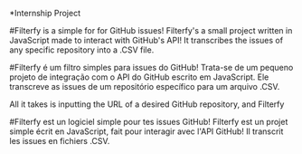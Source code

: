 *Internship Project

#Filterfy is a simple for for GitHub issues!
Filterfy's a small project written in JavaScript made to interact with GitHub's API! It transcribes the issues of any specific repository into a .CSV file. 

#Filterfy é um filtro simples para issues do GitHub!
Trata-se de um pequeno projeto de integração com o API do GitHub escrito em JavaScript. Ele transcreve as issues de um repositório específico para um arquivo .CSV.

All it takes is inputting the URL of a desired GitHub repository, and Filterfy 

#Filterfy est un logiciel simple pour tes issues GitHub! 
Filterfy est un projet simple écrit en JavaScript, fait pour interagir avec l'API GitHub! Il transcrit les issues en fichiers .CSV.